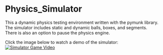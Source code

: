 # Physics_Simulator
This a dynamic physics testing environment written with the pymunk library. The simulator includes static and dynamic balls, boxes, and segments. There is also an option to pause the physics engine. 


Click the image below to watch a demo of the simulator:
[![Simulator Game Video](https://img.youtube.com/vi/crfxRQC2tYI/0.jpg)](https://www.youtube.com/watch?v=crfxRQC2tYI)
